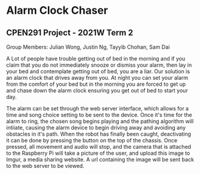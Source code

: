 # Alarm Clock Chaser 

## CPEN291 Project - 2021W Term 2 
Group Members: Julian Wong, Justin Ng, Tayyib Chohan, Sam Dai 

A Lot of people have trouble getting out of bed in the morning and if you claim that you do not immediately snooze or dismiss your alarm, then lay in your bed and contemplate getting out of bed, you are a liar. 
Our solution is an alarm clock that drives away from you. At night you can set your alarm from the comfort of your bed but in the morning you are forced to get up and chase down the alarm clock ensuring you get out of bed to start your day. 

The alarm can be set through the web server interface, which allows for a time and song choice setting to be sent to the device. Once it's time for the alarm to ring, the chosen song begins playing and the pathing algorithm will intiiate, causing the alarm device to begin driving away and avoiding any obstacles in it's path. When the robot has finally been caught, deactivating it can be done by pressing the button on the top of the chassis. Once pressed, all movement and audio will stop, and the camera that is attached to the Raspberry Pi will take a picture of the user, and upload this image to Imgur, a media sharing website. A url containing the image will be sent back to the web server to be viewed. 

